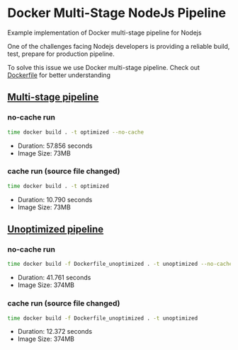 # Docker Multi-Stage NodeJs Pipeline

Example implementation of Docker multi-stage pipeline for Nodejs

One of the challenges facing Nodejs developers is providing a reliable build, test, prepare for production pipeline.

To solve this issue we use Docker multi-stage pipeline. Check out [Dockerfile](./Dockerfile) for better understanding

## [Multi-stage pipeline](./Dockerfile) 
### no-cache run
```bash
time docker build . -t optimized --no-cache
```
* Duration: 57.856 seconds
* Image Size: 73MB

### cache run (source file changed)
```bash
time docker build . -t optimized 
```
* Duration: 10.790 seconds
* Image Size: 73MB


## [Unoptimized pipeline](./Dockerfile_unoptimized)
### no-cache run
```bash
time docker build -f Dockerfile_unoptimized . -t unoptimized --no-cache
```
* Duration: 41.761 seconds
* Image Size: 374MB

### cache run (source file changed)
```bash
time docker build -f Dockerfile_unoptimized . -t unoptimized
```
* Duration: 12.372 seconds
* Image Size: 374MB

